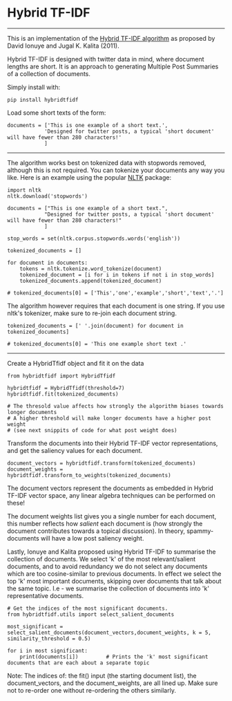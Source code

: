 # Hybrid TF-IDF
---

This is an implementation of the [Hybrid TF-IDF algorithm](https://ieeexplore.ieee.org/document/6113128) as proposed by David Ionuye and Jugal K. Kalita (2011).

Hybrid TF-IDF is designed with twitter data in mind, where document lengths are short. It is an approach to generating Multiple Post Summaries of a collection of documents.

Simply install with:
```
pip install hybridtfidf
```
Load some short texts of the form:
```
documents = ['This is one example of a short text.',
            'Designed for twitter posts, a typical 'short document' will have fewer than 280 characters!'
            ]
```
---
The algorithm works best on tokenized data with stopwords removed, although this is not required. You can tokenize your documents any way you like. Here is an example using the popular [NLTK](https://www.nltk.org/) package:

```
import nltk
nltk.download('stopwords')

documents = ["This is one example of a short text.",
            "Designed for twitter posts, a typical 'short document' will have fewer than 280 characters!"
            ]

stop_words = set(nltk.corpus.stopwords.words('english'))

tokenized_documents = []

for document in documents:
    tokens = nltk.tokenize.word_tokenize(document)
    tokenized_document = [i for i in tokens if not i in stop_words]
    tokenized_documents.append(tokenized_document)    

# tokenized_documents[0] = ['This','one','example','short','text','.']
```

The algorithm however requires that each document is one string. If you use nltk's tokenizer, make sure to re-join each document string.

```
tokenized_documents = [' '.join(document) for document in tokenized_documents]

# tokenized_documents[0] = 'This one example short text .'
```

---

Create a HybridTfidf object and fit it on the data

```
from hybridtfidf import HybridTfidf

hybridtfidf = HybridTfidf(threshold=7)
hybridtfidf.fit(tokenized_documents)

# The thresold value affects how strongly the algorithm biases towards longer documents
# A higher threshold will make longer documents have a higher post weight
# (see next snippits of code for what post weight does)
```

Transform the documents into their Hybrid TF-IDF vector representations, and get the saliency values for each document.
```
document_vectors = hybridtfidf.transform(tokenized_documents)
document_weights = hybridtfidf.transform_to_weights(tokenized_documents)
```
The document vectors represent the documents as embedded in Hybrid TF-IDF vector space, any linear algebra techniques can be performed on these!

The document weights list gives you a single number for each document, this number reflects how *salient* each document is (how strongly the document contributes towards a topical discussion). In theory, spammy-documents will have a low post saliency weight. 

Lastly, Ionuye and Kalita proposed using Hybrid TF-IDF to summarise the collection of documents.
We select 'k' of the most relevant/salient documents, and to avoid redundancy we do not select any documents which are too cosine-similar to previous documents. In effect we select the top 'k' most important documents, skipping over documents that talk about the same topic. I.e - we summarise the collection of documents into 'k' representative documents.

```
# Get the indices of the most significant documents. 
from hybridtfidf.utils import select_salient_documents

most_significant = select_salient_documents(document_vectors,document_weights, k = 5, similarity_threshold = 0.5)

for i in most significant:
    print(documents[i])         # Prints the 'k' most significant documents that are each about a separate topic
```


Note: The indices of: the fit() input (the starting document list), the document_vectors, and the document_weights, are all lined up. Make sure not to re-order one without re-ordering the others similarly.